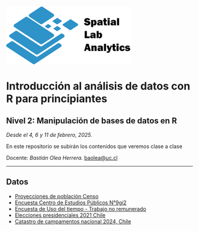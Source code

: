 [![](logo_spatialLab.png)](https://spatiallab.cl)

# Introducción al análisis de datos con R para principiantes
## Nivel 2: Manipulación de bases de datos en R

_Desde el 4, 6 y 11 de febrero, 2025._

En este repositorio se subirán los contenidos que veremos clase a clase

Docente: _Bastián Olea Herrera._ baolea@uc.cl


----

## Datos 
- [Proyecciones de población Censo](https://www.ine.gob.cl/estadisticas/sociales/demografia-y-vitales/proyecciones-de-poblacion)
- [Encuesta Centro de Estudios Públicos N°9gi2](https://www.cepchile.cl/encuesta/encuesta-cep-n-92/)
- [Encuesta de Uso del tiempo - Trabajo no remunerado](https://www.ine.gob.cl/estadisticas/sociales/genero/uso-del-tiempo)
- [Elecciones presidenciales 2021 Chile](https://github.com/bastianolea/presidenciales_2021_chile)
- [Catastro de campamentos nacional 2024, Chile](https://github.com/bastianolea/campamentos_chile)